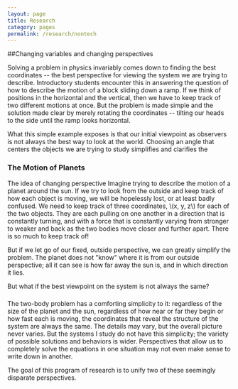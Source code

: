 ```yaml
---
layout: page
title: Research
category: pages
permalink: /research/nontech
---
```


##Changing variables and changing perspectives

Solving a problem in physics invariably comes down to finding the best coordinates -- the best perspective for viewing the system we are trying to describe.
Introductory students encounter this in answering the question of how to describe the motion of a block sliding down a ramp.
If we think of positions in the horizontal and the vertical, then we have to keep track of two different motions at once.
But the problem is made simple and the solution made clear by merely rotating the coordinates -- tilting our heads to the side until the ramp looks horizontal.

What this simple example exposes is that our initial viewpoint as observers is not always the best way to look at the world.
Choosing an angle that centers the objects we are trying to study simplifies and clarifies the 

### The Motion of Planets

The idea of changing perspective 
Imagine trying to describe the motion of a planet around the sun.
If we try to look from the outside and keep track of how each object is moving, we will be hopelessly lost, or at least badly confused.
We need to keep track of three coordinates, \\(x, y, z\\) for each of the two objects.
They are each pulling on one another in a direction that is constantly turning, and with a force that is constantly varying from stronger to weaker and back as the two bodies move closer and further apart.
There is so much to keep track of!

But if we let go of our fixed, outside perspective, we can greatly simplify the problem.
The planet does not "know" where it is from our outside perspective; all it can see is how far away the sun is, and in which direction it lies.


But what if the best viewpoint on the system is not always the same?

### 



The two-body problem has a comforting simplicity to it: regardless of the size of the planet and the sun, regardless of how near or far they begin or how fast each is moving, the coordinates that reveal the structure of the system are always the same.
The details may vary, but the overall picture never varies.
But the systems I study do not have this simplicity; the variety of possible solutions and behaviors is wider.
Perspectives that allow us to completely solve the equations in one situation may not even make sense to write down in another.

The goal of this program of research is to unify two of these seemingly disparate perspectives.
